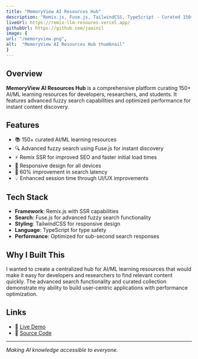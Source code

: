 ```yaml
---
title: "MemoryView AI Resources Hub"
description: "Remix.js, Fuse.js, TailwindCSS, TypeScript - Curated 150+ AI/ML learning resources with advanced fuzzy search"
liveUrl: https://remix-llm-resoures.vercel.app/
githubUrl: https://github.com/jaainil
image: {
url: "/memoryview.png",
alt:  "MemoryView AI Resources Hub thumbnail"
}
---
```


## Overview

**MemoryView AI Resources Hub** is a comprehensive platform curating 150+ AI/ML learning resources for developers, researchers, and students. It features advanced fuzzy search capabilities and optimized performance for instant content discovery.

## Features

- 📚 150+ curated AI/ML learning resources
- 🔍 Advanced fuzzy search using Fuse.js for instant discovery
- ⚡ Remix SSR for improved SEO and faster initial load times
- 📱 Responsive design for all devices
- 🎯 60% improvement in search latency
- 💡 Enhanced session time through UI/UX improvements

## Tech Stack

- **Framework**: Remix.js with SSR capabilities
- **Search**: Fuse.js for advanced fuzzy search functionality
- **Styling**: TailwindCSS for responsive design
- **Language**: TypeScript for type safety
- **Performance**: Optimized for sub-second search responses

## Why I Built This

I wanted to create a centralized hub for AI/ML learning resources that would make it easy for developers and researchers to find relevant content quickly. The advanced search functionality and curated collection demonstrate my ability to build user-centric applications with performance optimization.

## Links

- 🔗 [Live Demo](https://remix-llm-resoures.vercel.app/)
- 💾 [Source Code](https://github.com/jaainil)

---

_Making AI knowledge accessible to everyone._
